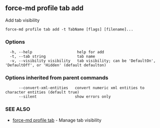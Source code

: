 ## force-md profile tab add

Add tab visibility

```
force-md profile tab add -t TabName [flags] [filename]...
```

### Options

```
  -h, --help                    help for add
  -t, --tab string              tab name
  -v, --visibility visibility   tab visibility; can be 'DefaultOn', 'DefaultOff', or 'Hidden' (default defaulton)
```

### Options inherited from parent commands

```
      --convert-xml-entities   convert numeric xml entities to character entities (default true)
      --silent                 show errors only
```

### SEE ALSO

* [force-md profile tab](force-md_profile_tab.md)	 - Manage tab visibility

